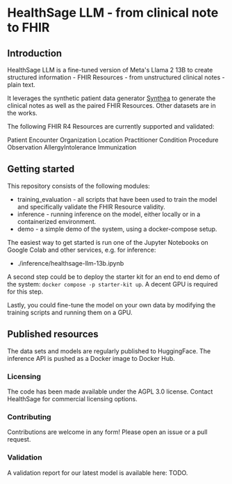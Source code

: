 # HealthSage LLM - from clinical note to FHIR

## Introduction

HealthSage LLM is a fine-tuned version of Meta's Llama 2 13B to create structured information - FHIR Resources - from
unstructured clinical notes - plain text.

It leverages the synthetic patient data generator [Synthea](https://synthetichealth.github.io/synthea/) to generate
the clinical notes as well as the paired FHIR Resources. Other datasets are in the works.

The following FHIR R4 Resources are currently supported and validated:

Patient
Encounter
Organization
Location
Practitioner
Condition
Procedure
Observation
AllergyIntolerance
Immunization

## Getting started

This repository consists of the following modules:

- training_evaluation - all scripts that have been used to train the model and specifically validate the FHIR Resource
  validity.
- inference - running inference on the model, either locally or in a containerized environment.
- demo - a simple demo of the system, using a docker-compose setup.

The easiest way to get started is run one of the Jupyter Notebooks on Google Colab and other services, e.g. for inference:

- ./inference/healthsage-llm-13b.ipynb

A second step could be to deploy the starter kit for an end to end demo of the system: `docker compose -p starter-kit up`.
A decent GPU is required for this step.

Lastly, you could fine-tune the model on your own data by modifying the training scripts and running them on a GPU.

## Published resources

The data sets and models are regularly published to HuggingFace.
The inference API is pushed as a Docker image to Docker Hub.

### Licensing

The code has been made available under the AGPL 3.0 license. Contact HealthSage for commercial licensing options.

### Contributing

Contributions are welcome in any form! Please open an issue or a pull request.

### Validation

A validation report for our latest model is available here: TODO.